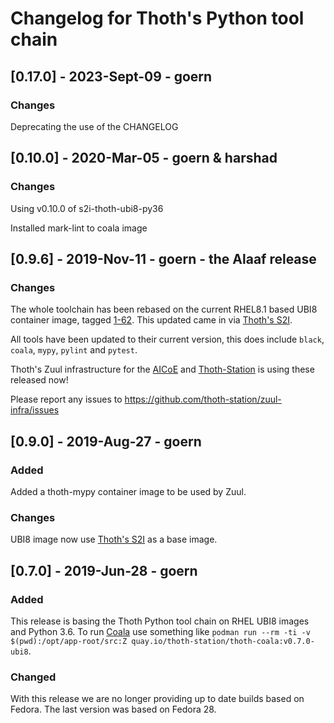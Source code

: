# Changelog for Thoth's Python tool chain

## [0.17.0] - 2023-Sept-09 - goern

### Changes

Deprecating the use of the CHANGELOG

## [0.10.0] - 2020-Mar-05 - goern & harshad

### Changes

Using v0.10.0 of s2i-thoth-ubi8-py36

Installed mark-lint to coala image

## [0.9.6] - 2019-Nov-11 - goern - the Alaaf release

### Changes

The whole toolchain has been rebased on the current RHEL8.1 based UBI8 container image, tagged [1-62](https://access.redhat.com/containers/?architecture=#/registry.access.redhat.com/ubi8/python-36/images/1-62). This updated came in via [Thoth's S2I](https://quay.io/repository/thoth-station/s2i-thoth-ubi8-py36?tab=info).

All tools have been updated to their current version, this does include `black`, `coala`, `mypy`, `pylint` and `pytest`.

Thoth's Zuul infrastructure for the [AICoE](https://github.com/AICoE) and [Thoth-Station](https://github.com/thoth-station) is using these released now!

Please report any issues to <https://github.com/thoth-station/zuul-infra/issues>

## [0.9.0] - 2019-Aug-27 - goern

### Added

Added a thoth-mypy container image to be used by Zuul.

### Changes

UBI8 image now use [Thoth's S2I](https://quay.io/repository/thoth-station/s2i-thoth-ubi8-py36?tab=info) as a base image.

## [0.7.0] - 2019-Jun-28 - goern

### Added

This release is basing the Thoth Python tool chain on RHEL UBI8 images and Python 3.6. To run [Coala](https://coala.io/#/home?lang=Python) use something like `podman run --rm -ti -v $(pwd):/opt/app-root/src:Z quay.io/thoth-station/thoth-coala:v0.7.0-ubi8`.

### Changed

With this release we are no longer providing up to date builds based on Fedora. The last version was based on Fedora 28.
